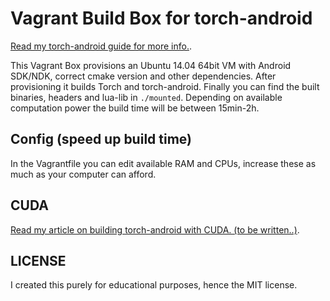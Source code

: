 # Vagrant Build Box for torch-android

[Read my torch-android guide for more info.](https://paramsen.github.io/torch-android-vagrant-build-box). 

This Vagrant Box provisions an Ubuntu 14.04 64bit VM with Android SDK/NDK, correct cmake version and other dependencies. After provisioning it builds Torch and torch-android. Finally you can find the built binaries, headers and lua-lib in `./mounted`. Depending on available computation power the build time will be between 15min-2h.

## Config (speed up build time)

In the Vagrantfile you can edit available RAM and CPUs, increase these as much as your computer can afford.

## CUDA

[Read my article on building torch-android with CUDA. (to be written..)](https://paramsen.github.io/torch-android-vagrant-build-box). 

## LICENSE

I created this purely for educational purposes, hence the MIT license.
